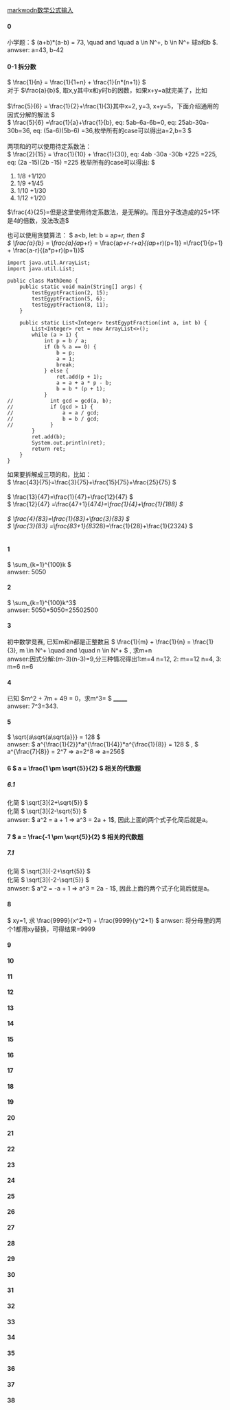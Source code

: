
[markwodn数学公式输入](https://cxy.cc/post/2024/06/12/markdown-math/#:~:text=(n%2B1)-,%E5%A6%82%E4%BD%95%E8%BE%93%E5%85%A5%E7%B4%AF%E5%8A%A0%E3%80%81%E7%B4%AF%E4%B9%98%E8%BF%90%E7%AE%97,%E5%BC%8F%7D%20%E6%9D%A5%E8%BE%93%E5%85%A5%E4%B8%80%E4%B8%AA%E7%B4%AF%E5%8A%A0%E3%80%82)

#### 0
小学题：$   (a+b)*(a-b) = 73, \quad and \quad a \in N^+, b \in N^+   球a和b $.    </br>
anwser: a=43, b-42


####  0-1 拆分数
$ \frac{1}{n} = \frac{1}{1+n} + \frac{1}{n*(n+1)}   $   </br> 
对于 $\frac{a}{b}$, 取x,y其中x和y时b的因数，如果x+y=a就完美了，比如 </br> </br> 
$\frac{5}{6} = \frac{1}{2}+\frac{1}{3}其中x=2, y=3, x+y=5，下面介绍通用的因式分解的解法 $ </br> 
$ \frac{5}{6} =\frac{1}{a}+\frac{1}{b}, eq: 5ab-6a-6b=0, eq: 25ab-30a-30b=36, eq: (5a-6)(5b-6) =36,枚举所有的case可以得出a=2,b=3 $
</br> </br> 
两项和的可以使用待定系数法：</br> 
$ \frac{2}{15} = \frac{1}{10} + \frac{1}{30}, eq: 4ab -30a -30b +225 =225, eq: (2a -15)(2b -15) =225 枚举所有的case可以得出: $ </br>
1. 1/8 +1/120
2. 1/9 +1/45
3. 1/10 +1/30
4. 1/12 +1/20

$\frac{4}{25}=但是这里使用待定系数法，是无解的。而且分子改造成的25+1不是4的倍数，没法改造$

也可以使用贪婪算法：
$ a<b, let: b = a*p+r, then $   </br>
$ \frac{a}{b} = \frac{a}{a*p+r} = \frac{a*p+r-r+a}{(a*p+r)(p+1)} =\frac{1}{p+1} + \frac{a-r}{(a*p+r)(p+1)}$
```
import java.util.ArrayList;
import java.util.List;

public class MathDemo {
    public static void main(String[] args) {
        testEgyptFraction(2, 15);
        testEgyptFraction(5, 6);
        testEgyptFraction(8, 11);
    }

    public static List<Integer> testEgyptFraction(int a, int b) {
        List<Integer> ret = new ArrayList<>();
        while (a > 1) {
            int p = b / a;
            if (b % a == 0) {
                b = p;
                a = 1;
                break;
            } else {
                ret.add(p + 1);
                a = a + a * p - b;
                b = b * (p + 1);
            }
//            int gcd = gcd(a, b);
//            if (gcd > 1) {
//                a = a / gcd;
//                b = b / gcd;
//            }
        }
        ret.add(b);
        System.out.println(ret);
        return ret;
    }
}
```
如果要拆解成三项的和，比如：</br>
$ \frac{43}{75}=\frac{3}{75}+\frac{15}{75}+\frac{25}{75} $ </br></br>
$ \frac{13}{47}=\frac{1}{47}+\frac{12}{47} $ </br>
$ \frac{12}{47} =\frac{47+1}{47*4}=\frac{1}{4}+\frac{1}{188} $ </br></br>
$ \frac{4}{83}=\frac{1}{83}+\frac{3}{83} $ </br>
$ \frac{3}{83} =\frac{83+1}{83*28}=\frac{1}{28}+\frac{1}{2324} $ </br></br>



#### 1
$ \sum_{k=1}^{100}k $            </br>
anwser: 5050


#### 2
$ \sum_{k=1}^{100}k^3$ </br>
anwser: 5050*5050=25502500


#### 3
初中数学竞赛, 已知m和n都是正整数且
$ \frac{1}{m} + \frac{1}{n} = \frac{1}{3}, m \in N^+ \quad and \quad n \in N^+ $
, 求m+n </br>
anwser:因式分解:(m-3)(n-3)=9,分三种情况得出1:m=4 n=12, 2: m==12 n=4, 3: m=6 n=6     

#### 4
已知
$m^2 + 7m + 49 = 0，求m^3= $ <u>_____</u>     </br>
anwser: 7^3=343.

#### 5
$  \sqrt{a\sqrt{a\sqrt{a}}} = 128 $         </br>
anwser: $  a^{\frac{1}{2}}*a^{\frac{1}{4}}*a^{\frac{1}{8}} = 128 $  , $ a^{\frac{7}{8}} = 2^7 => a=2^8 => a=256$ 

#### 6 $ a = \frac{1 \pm \sqrt{5}}{2} $ 相关的代数题
##### 6.1
化简 $   \sqrt[3]{2+\sqrt{5}}  $   </br>
化简 $   \sqrt[3]{2-\sqrt{5}}  $   </br>
anwser: $ a^2 = a + 1 => a^3 = 2a + 1$, 因此上面的两个式子化简后就是a。

#### 7 $ a = \frac{-1 \pm \sqrt{5}}{2} $ 相关的代数题
##### 7.1
化简 $   \sqrt[3]{-2+\sqrt{5}}  $   </br>
化简 $   \sqrt[3]{-2-\sqrt{5}}  $   </br>
anwser: $ a^2 = -a + 1 => a^3 = 2a - 1$, 因此上面的两个式子化简后就是a。

#### 8
$
xy=1, 求 \frac{9999}{x^2+1} + \frac{9999}{y^2+1}
$
anwser: 将分母里的两个1都用xy替换，可得结果=9999

#### 9

#### 10

#### 11

#### 12

#### 13

#### 14

#### 15

#### 16

#### 17

#### 18

#### 19

#### 20

#### 21

#### 22

#### 23

#### 24

#### 25

#### 26

#### 27

#### 28

#### 29

#### 30

#### 31

#### 32

#### 33

#### 34

#### 35

#### 36

#### 37

#### 38